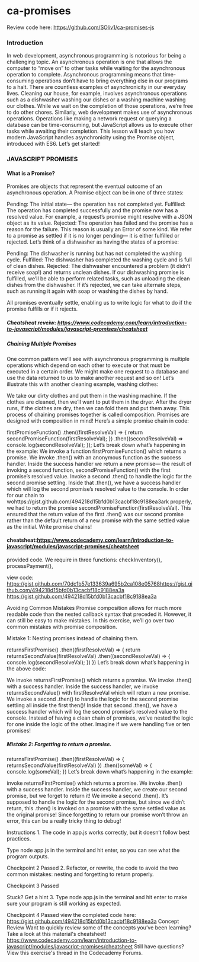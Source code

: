 # ca-promises

Review code here: https://github.com/SOliv1/ca-promises-js


### Introduction
In web development, asynchronous programming is notorious for being a challenging topic.
An asynchronous operation is one that allows the computer to “move on” to other tasks while waiting for the asynchronous operation to complete. Asynchronous programming means that time-consuming operations don’t have to bring everything else in our programs to a halt.
There are countless examples of asynchronicity in our everyday lives. Cleaning our house, for example, involves asynchronous operations such as a dishwasher washing our dishes or a washing machine washing our clothes. While we wait on the completion of those operations, we’re free to do other chores.
Similarly, web development makes use of asynchronous operations. Operations like making a network request or querying a database can be time-consuming, but JavaScript allows us to execute other tasks while awaiting their completion.
This lesson will teach you how modern JavaScript handles asynchronicity using the Promise object, introduced with ES6. Let’s get started!
### JAVASCRIPT PROMISES
#### What is a Promise?
Promises are objects that represent the eventual outcome of an asynchronous operation. A Promise object can be in one of three states:

Pending: The initial state— the operation has not completed yet.
Fulfilled: The operation has completed successfully and the promise now has a resolved value. For example, a request’s promise might resolve with a JSON object as its value.
Rejected: The operation has failed and the promise has a reason for the failure. This reason is usually an Error of some kind.
We refer to a promise as settled if it is no longer pending— it is either fulfilled or rejected. Let’s think of a dishwasher as having the states of a promise:

Pending: The dishwasher is running but has not completed the washing cycle.
Fulfilled: The dishwasher has completed the washing cycle and is full of clean dishes.
Rejected: The dishwasher encountered a problem (it didn’t receive soap!) and returns unclean dishes.
If our dishwashing promise is fulfilled, we’ll be able to perform related tasks, such as unloading the clean dishes from the dishwasher. If it’s rejected, we can take alternate steps, such as running it again with soap or washing the dishes by hand.

All promises eventually settle, enabling us to write logic for what to do if the promise fulfills or if it rejects.

##### Cheatsheat reveiw: https://www.codecademy.com/learn/introduction-to-javascript/modules/javascript-promises/cheatsheet

##### Chaining Multiple Promises
One common pattern we’ll see with asynchronous programming is multiple operations which depend on each other to execute or that must be executed in a certain order. We might make one request to a database and use the data returned to us to make another request and so on! Let’s illustrate this with another cleaning example, washing clothes:

We take our dirty clothes and put them in the washing machine. If the clothes are cleaned, then we’ll want to put them in the dryer. After the dryer runs, if the clothes are dry, then we can fold them and put them away.
This process of chaining promises together is called composition. Promises are designed with composition in mind! Here’s a simple promise chain in code:

firstPromiseFunction()
.then((firstResolveVal) => {
  return secondPromiseFunction(firstResolveVal);
})
.then((secondResolveVal) => 
  console.log(secondResolveVal);
});
Let’s break down what’s happening in the example:
We invoke a function firstPromiseFunction() which returns a promise.
We invoke .then() with an anonymous function as the success handler.
Inside the success handler we return a new promise— the result of invoking a second function, secondPromiseFunction() with the first promise’s resolved value.
Invoke a second .then() to handle the logic for the second promise settling.
Inside that .then(), we have a success handler which will log the second promise’s resolved value to the console.
In order for our chain to wohttps://gist.github.com/494218d15bfd0b13cacbf18c9188ea3ark properly, we had to return the promise secondPromiseFunction(firstResolveVal). This ensured that the return value of the first .then() was our second promise rather than the default return of a new promise with the same settled value as the initial.
Write promise chains!
#### cheatsheat:https://www.codecademy.com/learn/introduction-to-javascript/modules/javascript-promises/cheatsheet
provided code. We require in three functions: checkInventory(), processPayment(), 

view code:
https://gist.github.com/70dc1b57e133639a695b2ca108e05768https://gist.github.com/494218d15bfd0b13cacbf18c9188ea3a
https://gist.github.com/494218d15bfd0b13cacbf18c9188ea3a

Avoiding Common Mistakes
Promise composition allows for much more readable code than the nested callback syntax that preceded it. However, it can still be easy to make mistakes. In this exercise, we’ll go over two common mistakes with promise composition.

Mistake 1: Nesting promises instead of chaining them.

returnsFirstPromise()
.then((firstResolveVal) => {
  return returnsSecondValue(firstResolveVal)
    .then((secondResolveVal) => {
      console.log(secondResolveVal);
    })
})
Let’s break down what’s happening in the above code:

We invoke returnsFirstPromise() which returns a promise.
We invoke .then() with a success handler.
Inside the success handler, we invoke returnsSecondValue() with firstResolveVal which will return a new promise.
We invoke a second .then() to handle the logic for the second promise settling all inside the first then()!
Inside that second .then(), we have a success handler which will log the second promise’s resolved value to the console.
Instead of having a clean chain of promises, we’ve nested the logic for one inside the logic of the other. Imagine if we were handling five or ten promises!

##### Mistake 2: Forgetting to return a promise.

returnsFirstPromise()
.then((firstResolveVal) => {
  returnsSecondValue(firstResolveVal)
})
.then((someVal) => {
  console.log(someVal);
})
Let’s break down what’s happening in the example:

invoke returnsFirstPromise() which returns a promise.
We invoke .then() with a success handler.
Inside the success handler, we create our second promise, but we forget to return it!
We invoke a second .then(). It’s supposed to handle the logic for the second promise, but since we didn’t return, this .then() is invoked on a promise with the same settled value as the original promise!
Since forgetting to return our promise won’t throw an error, this can be a really tricky thing to debug!

Instructions
1.
The code in app.js works correctly, but it doesn’t follow best practices.

Type node app.js in the terminal and hit enter, so you can see what the program outputs.

Checkpoint 2 Passed
2.
Refactor, or rewrite, the code to avoid the two common mistakes: nesting and forgetting to return properly.

Checkpoint 3 Passed

Stuck? Get a hint
3.
Type node app.js in the terminal and hit enter to make sure your program is still working as expected.

Checkpoint 4 Passed
view the completed code here:
https://gist.github.com/494218d15bfd0b13cacbf18c9188ea3a
Concept Review
Want to quickly review some of the concepts you’ve been learning? Take a look at this material's cheatsheet!
https://www.codecademy.com/learn/introduction-to-javascript/modules/javascript-promises/cheatsheet
Still have questions? View this exercise's thread in the Codecademy Forums.

